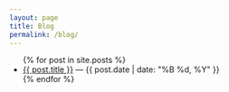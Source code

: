 ```yaml
---
layout: page
title: Blog
permalink: /blog/
---
```


<ul class="post-list">
  {% for post in site.posts %}
    <li>
      <a href="{{ post.url }}">{{ post.title }}</a>
      <span> — {{ post.date | date: "%B %d, %Y" }}</span>
    </li>
  {% endfor %}
</ul>
